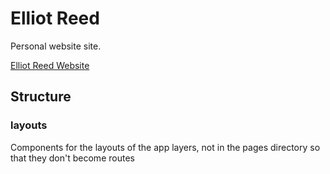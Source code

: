 # Elliot Reed

Personal website site.

[Elliot Reed Website](https:/elliotreed.net)

## Structure

### layouts

Components for the layouts of the app layers, not in the pages directory so that they don't become routes
